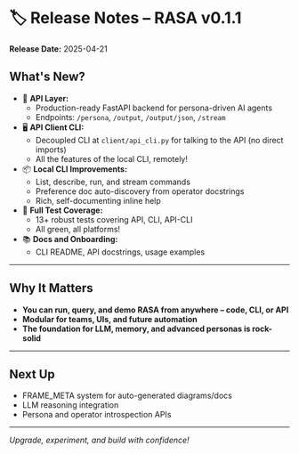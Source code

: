 # 🏷️ Release Notes – RASA v0.1.1

**Release Date:** 2025-04-21

## What's New?

- 🚀 **API Layer:**  
  - Production-ready FastAPI backend for persona-driven AI agents
  - Endpoints: `/persona`, `/output`, `/output/json`, `/stream`
- 🖥️ **API Client CLI:**  
  - Decoupled CLI at `client/api_cli.py` for talking to the API (no direct imports)
  - All the features of the local CLI, remotely!
- 📦 **Local CLI Improvements:**  
  - List, describe, run, and stream commands
  - Preference doc auto-discovery from operator docstrings
  - Rich, self-documenting inline help
- 🧪 **Full Test Coverage:**  
  - 13+ robust tests covering API, CLI, API-CLI
  - All green, all platforms!
- 📚 **Docs and Onboarding:**  
  - CLI README, API docstrings, usage examples

---

## Why It Matters

- **You can run, query, and demo RASA from anywhere – code, CLI, or API**
- **Modular for teams, UIs, and future automation**
- **The foundation for LLM, memory, and advanced personas is rock-solid**

---

## Next Up

- FRAME_META system for auto-generated diagrams/docs
- LLM reasoning integration
- Persona and operator introspection APIs

---

_Upgrade, experiment, and build with confidence!_
